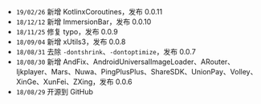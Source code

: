 * `19/02/26` 新增 KotlinxCoroutines，发布 0.0.11
* `18/12/12` 新增 ImmersionBar，发布 0.0.10
* `18/11/25` 修复 typo，发布 0.0.9
* `18/09/04` 新增 xUtils3，发布 0.0.8
* `18/08/31` 去除 `-dontshrink`、`-dontoptimize`，发布 0.0.7
* `18/08/30` 新增 AndFix、AndroidUniversalImageLoader、ARouter、Ijkplayer、Mars、Nuwa、PingPlusPlus、ShareSDK、UnionPay、Volley、XinGe、XunFei、ZXing，发布 0.0.6
* `18/08/29` 开源到 GitHub